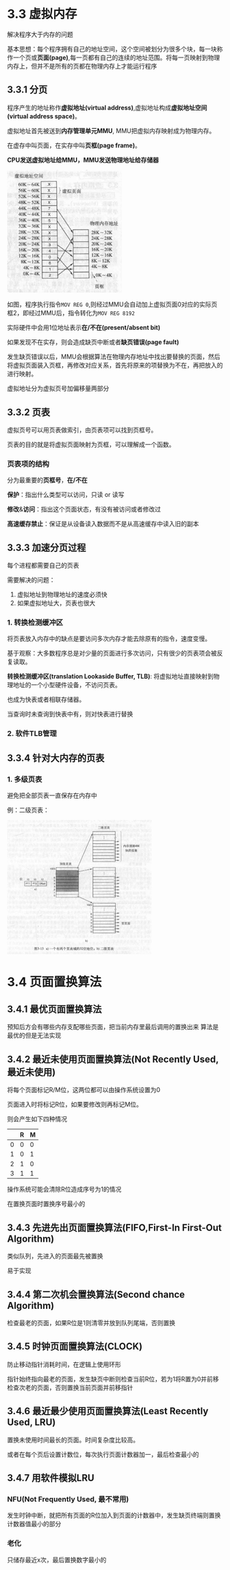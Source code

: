 # 3.3 虚拟内存

解决程序大于内存的问题

基本思想：每个程序拥有自己的地址空间，这个空间被划分为很多个块，每一块称作一个页或**页面(page)**,每一页都有自己的连续的地址范围。将每一页映射到物理内存上，但并不是所有的页都在物理内存上才能运行程序

## 3.3.1 分页

程序产生的地址称作**虚拟地址(virtual address)**,虚拟地址构成**虚拟地址空间(virtual address space)**。

虚拟地址首先被送到**内存管理单元MMU**, MMU把虚拟内存映射成为物理内存。

在虚存中叫页面，在实存中叫**页框(page frame)**。

**CPU发送虚拟地址给MMU，MMU发送物理地址给存储器**

<img src="%E5%86%85%E5%AD%98%E7%AE%A1%E7%90%86.assets/image-20210109161825253.png" alt="image-20210109161825253" style="zoom:80%;" />

如图，程序执行指令`MOV REG 0`,则经过MMU会自动加上虚拟页面0对应的实际页框2，即经过MMU后，指令转化为`MOV REG 8192`

实际硬件中会用1位地址表示**在/不在(present/absent bit)**

如果发现不在实存，则会造成缺页中断或者**缺页错误(page fault)**

发生缺页错误以后，MMU会根据算法在物理内存地址中找出要替换的页面，然后将虚拟页面装入页框，再修改对应关系，首先将原来的项替换为不在，再把放入的进行映射。

虚拟地址分为虚拟页号加偏移量两部分

## 3.3.2 页表

虚拟页号可以用页表做索引，由页表项可以找到页框号。

页表的目的就是将虚拟页面映射为页框，可以理解成一个函数。

### 页表项的结构

分为最重要的**页框号**，**在/不在**

**保护**：指出什么类型可以访问，只读 or 读写

**修改**&**访问**：指出这个页面状态，有没有被访问或者修改过

**高速缓存禁止**：保证是从设备读入数据而不是从高速缓存中读入旧的副本

## 3.3.3 加速分页过程

每个进程都需要自己的页表

需要解决的问题：

1. 虚拟地址到物理地址的速度必须快
2. 如果虚拟地址大，页表也很大

### 1. 转换检测缓冲区

将页表放入内存中的缺点是要访问多次内存才能去除原有的指令，速度变慢。

基于观察：大多数程序总是对少量的页面进行多次访问，只有很少的页表项会被反复读取。

**转换检测缓冲区(translation Lookaside Buffer, TLB)**: 将虚拟地址直接映射到物理地址的一个小型硬件设备，不访问页表。

也成为快表或者相联存储器。

当查询时未查询到快表中有，则对快表进行替换

### 2. 软件TLB管理



## 3.3.4 针对大内存的页表

### 1. 多级页表

避免把全部页表一直保存在内存中

例：二级页表：

<img src="%E5%86%85%E5%AD%98%E7%AE%A1%E7%90%86.assets/image-20210109171207913.png" alt="image-20210109171207913" style="zoom:50%;" />

# 3.4 页面置换算法

## 3.4.1 最优页面置换算法

预知后方会有哪些内存支配哪些页面，把当前内存里最后调用的置换出来
算法是最优的但是无法实现

## 3.4.2 最近未使用页面置换算法(Not Recently Used, 最近未使用)

将每个页面标记R/M位，这两位都可以由操作系统设置为0

页面进入时将标记R位，如果要修改则再标记M位。

则会产生如下四种情况

|      | R    | M    |
| ---- | ---- | ---- |
| 0    | 0    | 0    |
| 1    | 0    | 1    |
| 2    | 1    | 0    |
| 3    | 1    | 1    |

操作系统可能会清除R位造成序号为1的情况

在置换页面时置换序号最小的

## 3.4.3 先进先出页面置换算法(FIFO,First-In First-Out Algorithm)

类似队列，先进入的页面最先被置换

易于实现

## 3.4.4 第二次机会置换算法(Second chance Algorithm)

检查最老的页面，如果R位是1则清零并放到队列尾端，否则置换

## 3.4.5 时钟页面置换算法(CLOCK)

防止移动指针消耗时间，在逻辑上使用环形

指针始终指向最老的页面，发生缺页中断则检查当前R位，若为1将R置为0并前移检查次老的页面，否则置换当前页面并前移指针

## 3.4.6 最近最少使用页面置换算法(Least Recently Used, LRU)

置换未使用时间最长的页面。时间复杂度比较高。

或者在每个页后设置计数位，每次执行页面计数器加一，最后检查最小的

## 3.4.7 用软件模拟LRU

### NFU(Not Frequently Used, 最不常用)

发生时钟中断，就把所有页面的R位加入到页面的计数器中，发生缺页终端则置换计数器值最小的部分

### 老化

只储存最近x次，最后置换数字最小的







